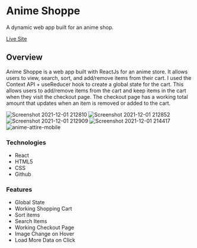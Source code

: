 # Anime Shoppe

A dynamic web app built for an anime shop.

[Live Site](https://anime-shoppe.netlify.app/)

## Overview

Anime Shoppe is a web app built with ReactJs for an anime store. It allows users to view, search, sort, and add/remove items from their cart. I used the Context API + useReducer hook to create a global state for the cart. This allows users to add/remove items from the cart and keep items in the cart when they visit the checkout page. The checkout page has a working total amount that updates when an item is removed or added to the cart.

![Screenshot 2021-12-01 212810](https://user-images.githubusercontent.com/93169407/144346452-409261e6-76af-4294-b1fe-aba5ac886793.png)
![Screenshot 2021-12-01 212852](https://user-images.githubusercontent.com/93169407/144346442-30784587-efee-484e-abef-d8508e46221b.png)
![Screenshot 2021-12-01 212909](https://user-images.githubusercontent.com/93169407/144346437-5f4823e1-4d83-4252-b95d-bc4436de8138.png)
![Screenshot 2021-12-01 214417](https://user-images.githubusercontent.com/93169407/144348111-7642f281-f667-4b88-9fc9-3b715fd6e84f.png)
![anime-attire-mobile](https://user-images.githubusercontent.com/93169407/159962618-ab1fd0a5-17c3-4392-bf27-4d3863a573c8.png)


### Technologies

* React
* HTML5
* CSS
* Github

### Features

* Global State
* Working Shopping Cart
* Sort items
* Search Items
* Working Checkout Page
* Image Change on Hover
* Load More Data on Click
